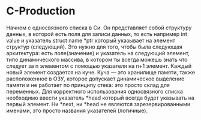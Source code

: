 # C-Production
Начнем с односвязного списка в Си. Он представляет собой структуру данных, в которой есть поля для записи данных, то есть например int value и указатель struct name *ptr который указывает на элемент структур (следующий). Это нужно для того, чтобы была следующая архитектура: есть поле(значение) и указатель на следующий элемент, типо динамического массива, в котором ты всегда можешь знать что следует за n элементом с помощью указателя на n+1 элемент.
Каждый новый элемент создается на куче. Куча — это хранилище памяти, также расположенное в ОЗУ, которое допускает динамическое выделение памяти и не работает по принципу стека: это просто склад для переменных.
Для корректного использования односвязного списка необходимо ввести указатель *head который всегда будет указывать на первый элемент.
Ни *next, ни *head не являются зарезервированными именами, это просто названия указателей (логичные).